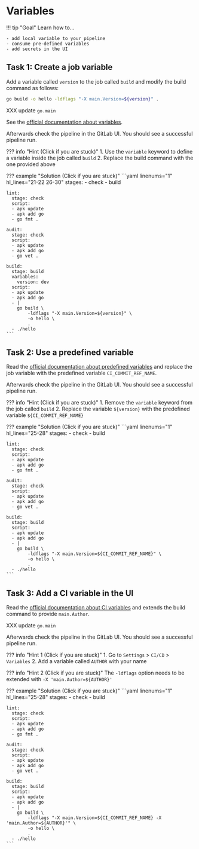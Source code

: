 # Variables

!!! tip "Goal"
    Learn how to...

    - add local variable to your pipeline
    - consume pre-defined variables
    - add secrets in the UI

## Task 1: Create a job variable

Add a variable called `version` to the job called `build` and modify the build command as follows:

```bash
go build -o hello -ldflags "-X main.Version=${version}" .
```

XXX update `go.main`

See the [official documentation about variables](https://docs.gitlab.com/ee/ci/variables/index.html#define-a-cicd-variable-in-the-gitlab-ciyml-file).

Afterwards check the pipeline in the GitLab UI. You should see a successful pipeline run.

??? info "Hint (Click if you are stuck)"
    1. Use the `variable` keyword to define a variable inside the job called `build`
    2. Replace the build command with the one provided above

??? example "Solution (Click if you are stuck)"
    ```yaml linenums="1" hl_lines="21-22 26-30"
    stages:
    - check
    - build

    lint:
      stage: check
      script:
      - apk update
      - apk add go
      - go fmt .

    audit:
      stage: check
      script:
      - apk update
      - apk add go
      - go vet .

    build:
      stage: build
      variables:
        version: dev
      script:
      - apk update
      - apk add go
      - |
        go build \
            -ldflags "-X main.Version=${version}" \
            -o hello \
            .
      - ./hello
    ```

## Task 2: Use a predefined variable

Read the [official documentation about predefined variables](https://docs.gitlab.com/ee/ci/variables/index.html#predefined-cicd-variables) and replace the job variable with the predefined variable `CI_COMMIT_REF_NAME`.

Afterwards check the pipeline in the GitLab UI. You should see a successful pipeline run.

??? info "Hint (Click if you are stuck)"
    1. Remove the `variable` keyword from the job called `build`
    2. Replace the variable `${version}` with the predefined variable `${CI_COMMIT_REF_NAME}`

??? example "Solution (Click if you are stuck)"
    ```yaml linenums="1" hl_lines="25-28"
    stages:
    - check
    - build

    lint:
      stage: check
      script:
      - apk update
      - apk add go
      - go fmt .

    audit:
      stage: check
      script:
      - apk update
      - apk add go
      - go vet .

    build:
      stage: build
      script:
      - apk update
      - apk add go
      - |
        go build \
            -ldflags "-X main.Version=${CI_COMMIT_REF_NAME}" \
            -o hello \
            .
      - ./hello
    ```

## Task 3: Add a CI variable in the UI

Read the [official documentation about CI variables](https://docs.gitlab.com/ee/ci/variables/#define-a-cicd-variable-in-the-ui) and extends the build command to provide `main.Author`.

XXX update `go.main`

Afterwards check the pipeline in the GitLab UI. You should see a successful pipeline run.

??? info "Hint 1 (Click if you are stuck)"
    1. Go to `Settings` > `CI/CD` > `Variables`
    2. Add a variable called `AUTHOR` with your name

??? info "Hint 2 (Click if you are stuck)"
    The `-ldflags` option needs to be extended with `-X 'main.Author=${AUTHOR}'`

??? example "Solution (Click if you are stuck)"
    ```yaml linenums="1" hl_lines="25-28"
    stages:
    - check
    - build

    lint:
      stage: check
      script:
      - apk update
      - apk add go
      - go fmt .

    audit:
      stage: check
      script:
      - apk update
      - apk add go
      - go vet .

    build:
      stage: build
      script:
      - apk update
      - apk add go
      - |
        go build \
            -ldflags "-X main.Version=${CI_COMMIT_REF_NAME} -X 'main.Author=${AUTHOR}'" \
            -o hello \
            .
      - ./hello
    ```
